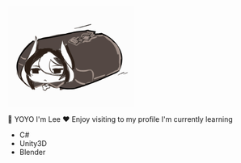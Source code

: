 
<p float ="left">
  <img src="Ozen.gif" width="250" >
</p> 
  
  :wave: YOYO I'm Lee 
  :heart: Enjoy visiting to my profile
  I'm currently learning  
  * C#
  * Unity3D
  * Blender


 
    
<!--
**CharliezXx/CharliezXx** is a ✨ _special_ ✨ repository because its `README.md` (this file) appears on your GitHub profile.

Here are some ideas to get you started:

- 🔭 I’m currently working on ...
- 🌱 I’m currently learning ...
- 👯 I’m looking to collaborate on ...
- 🤔 I’m looking for help with ...
- 💬 Ask me about ...
- 📫 How to reach me: ...
- 😄 Pronouns: ...
- ⚡ Fun fact: ...
-->
